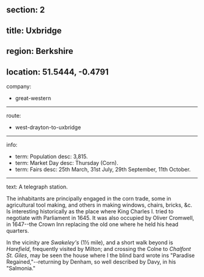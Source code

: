 section: 2
----
title: Uxbridge
----
region: Berkshire
----
location: 51.5444, -0.4791
----
company:
- great-western
----
route:
- west-drayton-to-uxbridge
----
info:
- term: Population
  desc: 3,815.
- term: Market Day
  desc: Thursday (Corn).
- term: Fairs
  desc: 25th March, 31st July, 29th September, 11th October.
----
text: A telegraph station.

The inhabitants are principally engaged in the corn trade, some in agricultural tool making, and others in making windows, chairs, bricks, &c. Is interesting historically as the place where King Charles I. tried to negotiate with Parliament in 1645. It was also occupied by Oliver Cromwell, in 1647--the Crown Inn replacing the old one where he held his head quarters.

In the vicinity are *Swakeley's* (1½ mile), and a short walk beyond is *Harefield*, frequently visited by Milton; and crossing the Colne to *Chalfont St. Giles*, may be seen the house where I the blind bard wrote ins "Paradise Regained,"--returning by Denham, so well described by Davy, in his "Salmonia."
